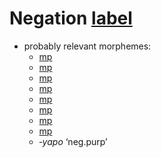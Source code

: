# Negation [label](negation)


* probably relevant morphemes:
    * [mp](janeg)
    * [mp](jraneg)
    * [mp](jnarineg)
    * [mp](jramaproh)
    * [mp](kempinire)
    * [mp](pinire-neg)
    * [mp](pirare-neg-exist)
    * [mp](pini-neg)
    * *‑yapo* ‘neg.purp’

